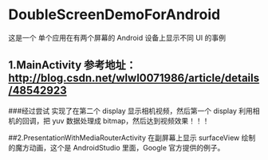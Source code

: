 # DoubleScreenDemoForAndroid
这是一个 单个应用在有两个屏幕的 Android 设备上显示不同 UI 的事例

## 1.MainActivity 参考地址：http://blog.csdn.net/wlwl0071986/article/details/48542923

###经过尝试 实现了在第二个 display 显示相机视频，然后第一个 display 利用相机的回调，把 yuv 数据处理成 bitmap，然后达到视频效果！！！

##2.PresentationWithMediaRouterActivity  在副屏幕上显示 surfaceView 绘制的魔方动画，这个是 AndroidStudio 里面，Google 官方提供的例子。
